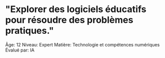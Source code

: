 # "Explorer des logiciels éducatifs pour résoudre des problèmes pratiques."

Âge: 12
Niveau: Expert
Matière: Technologie et compétences numériques
Évalué par: IA